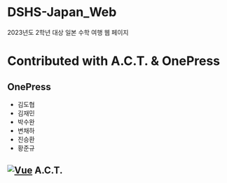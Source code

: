 # DSHS-Japan_Web
2023년도 2학년 대상 일본 수학 여행 웹 페이지

Contributed with A.C.T. & OnePress
======
OnePress
------
- 김도협
- 김재민
- 박수완
- 변채하
- 진승환
- 황준규

[![Vue](https://media.discordapp.net/attachments/1073593593819824229/1108267830752841799/LOGO_WH_A.C.T..png?width=200&height=200)](https://kr.vuejs.org/) A.C.T.
------
